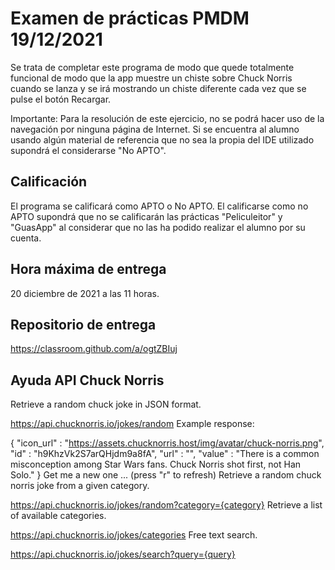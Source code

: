 # Examen de prácticas PMDM 19/12/2021
Se trata de completar este programa de modo que quede totalmente funcional de modo que la app muestre un chiste sobre Chuck Norris cuando se lanza y se irá mostrando un chiste diferente cada vez que se pulse el botón Recargar. 

Importante: Para la resolución de este ejercicio, no se podrá hacer uso de la navegación por ninguna página de Internet. Si se encuentra al alumno usando algún material de referencia que no sea la propia del IDE utilizado supondrá el considerarse "No APTO".

## Calificación
 El programa se calificará como APTO o No APTO. El calificarse como no APTO supondrá que no se calificarán las prácticas "Peliculeitor" y "GuasApp" al considerar que no las ha podido realizar el alumno por su cuenta.

## Hora máxima de entrega 
20 diciembre de 2021 a las 11 horas.

## Repositorio de entrega
https://classroom.github.com/a/ogtZBIuj

## Ayuda API Chuck Norris
Retrieve a random chuck joke in JSON format.

https://api.chucknorris.io/jokes/random
Example response:

{
"icon_url" : "https://assets.chucknorris.host/img/avatar/chuck-norris.png",
"id" : "h9KhzVk2S7arQHjdm9a8fA",
"url" : "",
"value" : "There is a common misconception among Star Wars fans. Chuck Norris shot first, not Han Solo."
}
Get me a new one ... (press "r" to refresh)
Retrieve a random chuck norris joke from a given category.

https://api.chucknorris.io/jokes/random?category={category}
Retrieve a list of available categories.

https://api.chucknorris.io/jokes/categories
Free text search.

https://api.chucknorris.io/jokes/search?query={query} 